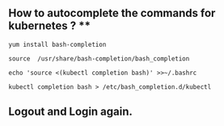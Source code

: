 
## How to autocomplete the commands for kubernetes ? **


```
yum install bash-completion
```
```
source  /usr/share/bash-completion/bash_completion
```
```
echo 'source <(kubectl completion bash)' >>~/.bashrc
```
```
kubectl completion bash > /etc/bash_completion.d/kubectl
```
## Logout and Login again.
